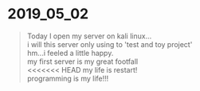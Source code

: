 # 2019_05_02  
  
> Today I open my server on kali linux...  
> i will this server only using to 'test and toy project'  
> hm...i feeled a little happy.  
> my first server is my great footfall  
<<<<<<< HEAD
> my life is restart!  
> programming is my life!!!  
